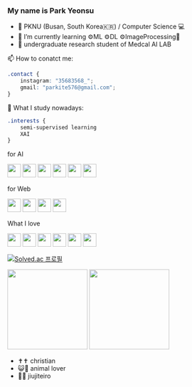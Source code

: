 ### My name is Park Yeonsu

- 🏫 PKNU (Busan, South Korea🇰🇷) / Computer Science 💻
- 🌱 I’m currently learning ⚙️ML ⚙️DL ⚙️ImageProcessing💫
- 🔭 undergraduate research student of Medcal AI LAB

📫 How to conatct me: 
```CSS	
.contact {
    instagram: "35683568_";
    gmail: "parkite576@gmail.com";
}
```

🤔 What I study nowadays:
```CSS	
.interests {
    semi-supervised learning
    XAI
}
```
for AI
<p>
    <img src="https://img.shields.io/badge/Python-3776AB?style=flat&logo=Python&logoColor=white"  height="30px" height="30px"/>
    <img src="https://img.shields.io/badge/jupyter-F37626?style=flat&logo=jupyter&logoColor=white"  height="30px"/>
    <img src="https://img.shields.io/badge/tensorflow-FF6F00?style=flat&logo=tensorflow&logoColor=white"  height="30px"/>
    <img src="https://img.shields.io/badge/scikitlearn-F7931E?style=flat&logo=scikitlearn&logoColor=white"  height="30px"/>
    <img src="https://img.shields.io/badge/pandas-150458?style=flat&logo=pandas&logoColor=white"  height="30px"/>
    <img src="https://img.shields.io/badge/googlecolab-F9AB00?style=flat&logo=googlecolab&logoColor=white"  height="30px"/>
</p>
for Web
<p>
    <img src="https://img.shields.io/badge/react-61DAFB?style=flat&logo=react&logoColor=white"  height="30px"/>
    <img src="https://img.shields.io/badge/django-092E20?style=flat&logo=django&logoColor=white"  height="30px"/>
    <img src="https://img.shields.io/badge/sqlite-003B57?style=flat&logo=sqlite&logoColor=white"  height="30px"/>
    <img src="https://img.shields.io/badge/amazonec2-FF9900?style=flat&logo=amazonec2&logoColor=white"  height="30px"/>
</p>
What I love
<p>   
    <img src="https://img.shields.io/badge/nintendoswitch-E60012?style=flat&logo=nintendoswitch&logoColor=white"  height="30px"/>
    <img src="https://img.shields.io/badge/ufc-D20A0A?style=flat&logo=ufc&logoColor=white"  height="30px"/>
    <img src="https://img.shields.io/badge/apple-000000?style=flat&logo=apple&logoColor=white"  height="30px"/>
    <img src="https://img.shields.io/badge/linux-FCC624?style=flat&logo=linux&logoColor=white"  height="30px"/>
    <img src="https://img.shields.io/badge/pokemon-FFCB05?style=flat&logo=pokemon&logoColor=white"  height="30px"/>
    <img src="https://img.shields.io/badge/logitech-00B8FC?style=flat&logo=logitech&logoColor=white"  height="30px"/>
    
</p>

[![Solved.ac 프로필](http://mazassumnida.wtf/api/v2/generate_badge?boj=parkite576)](https://solved.ac/parkite576)
<p>
  <img height="180em" src="https://github-readme-stats.vercel.app/api?username=kitewatermelon&show_icons=true&include_all_commits=true&bg_color=30,e96443,904e95&title_color=fff&text_color=fff">
  <img height="180em" src="https://github-readme-stats.vercel.app/api/top-langs/?username=kitewatermelon&layout=compact&bg_color=30,e96443,904e95&title_color=fff&text_color=fff">
</p>

- ✝️✝️  christian
- 😺🐶 animal lover
- 🥋🥋 jiujiteiro


<!--
**kitewatermelon/kitewatermelon** is a ✨ _special_ ✨ repository because its `README.md` (this file) appears on your GitHub profile.

Here are some ideas to get you started:
- 👯 I’m looking to collaborate on ...
- 🤔 I’m looking for help with ...
- 😄 Pronouns: ...
- ⚡ Fun fact: ...
- 💬 Ask me about ...
-->
